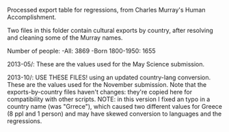 Processed export table for regressions, from Charles Murray's Human Accomplishment.

Two files in this folder contain cultural exports by country, after resolving and cleaning some of the Murray names.

Number of people:
-All: 3869
-Born 1800-1950: 1655

2013-05/: These are the values used for the May Science submission.

2013-10/: USE THESE FILES! using an updated country-lang conversion. These are the values used for the November submission. Note that the exports-by-country files haven't changes: they're copied here for compatibility with other scripts. 
NOTE: in this version I fixed an typo in a country name (was "Grrece"), which caused two different values for Greece (8 ppl and 1 person) and may have skewed conversion to languages and the regressions.
 
